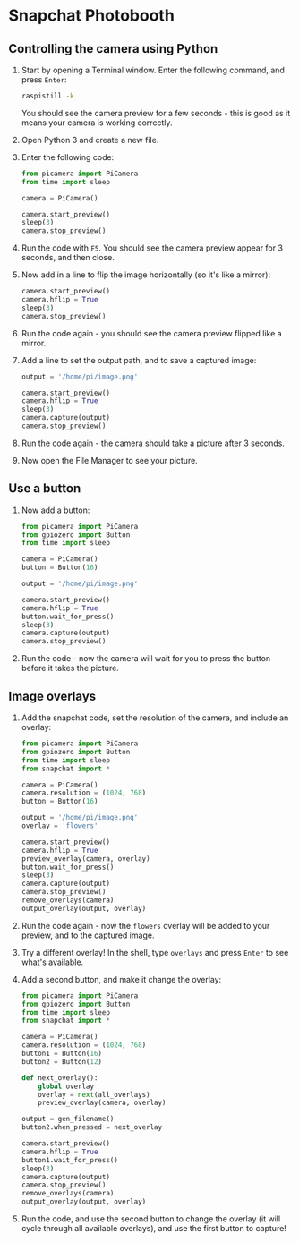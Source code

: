 # Snapchat Photobooth

## Controlling the camera using Python

1. Start by opening a Terminal window. Enter the following command, and press `Enter`:

    ```bash
    raspistill -k
    ```

    You should see the camera preview for a few seconds - this is good as it means your camera is working correctly.

1. Open Python 3 and create a new file.

1. Enter the following code:

    ```python
    from picamera import PiCamera
    from time import sleep

    camera = PiCamera()

    camera.start_preview()
    sleep(3)
    camera.stop_preview()
    ```

1. Run the code with `F5`. You should see the camera preview appear for 3 seconds, and then close.

1. Now add in a line to flip the image horizontally (so it's like a mirror):

    ```python
    camera.start_preview()
    camera.hflip = True
    sleep(3)
    camera.stop_preview()
    ```

1. Run the code again - you should see the camera preview flipped like a mirror.

1. Add a line to set the output path, and to save a captured image:

    ```python
    output = '/home/pi/image.png'

    camera.start_preview()
    camera.hflip = True
    sleep(3)
    camera.capture(output)
    camera.stop_preview()
    ```

1. Run the code again - the camera should take a picture after 3 seconds.

1. Now open the File Manager to see your picture.

## Use a button

1. Now add a button:

    ```python
    from picamera import PiCamera
    from gpiozero import Button
    from time import sleep

    camera = PiCamera()
    button = Button(16)

    output = '/home/pi/image.png'

    camera.start_preview()
    camera.hflip = True
    button.wait_for_press()
    sleep(3)
    camera.capture(output)
    camera.stop_preview()
    ```

1. Run the code - now the camera will wait for you to press the button before it takes the picture.

## Image overlays

1. Add the snapchat code, set the resolution of the camera, and include an overlay:

    ```python
    from picamera import PiCamera
    from gpiozero import Button
    from time import sleep
    from snapchat import *

    camera = PiCamera()
    camera.resolution = (1024, 768)
    button = Button(16)

    output = '/home/pi/image.png'
    overlay = 'flowers'

    camera.start_preview()
    camera.hflip = True
    preview_overlay(camera, overlay)
    button.wait_for_press()
    sleep(3)
    camera.capture(output)
    camera.stop_preview()
    remove_overlays(camera)
    output_overlay(output, overlay)
    ```

1. Run the code again - now the `flowers` overlay will be added to your preview, and to the captured image.

1. Try a different overlay! In the shell, type `overlays` and press `Enter` to see what's available.

1. Add a second button, and make it change the overlay:

    ```python
	from picamera import PiCamera
	from gpiozero import Button
	from time import sleep
	from snapchat import *

	camera = PiCamera()
	camera.resolution = (1024, 768)
	button1 = Button(16)
	button2 = Button(12)

	def next_overlay():
		global overlay
		overlay = next(all_overlays)
		preview_overlay(camera, overlay)

	output = gen_filename()
	button2.when_pressed = next_overlay

	camera.start_preview()
	camera.hflip = True
	button1.wait_for_press()
	sleep(3)
	camera.capture(output)
	camera.stop_preview()
	remove_overlays(camera)
	output_overlay(output, overlay)
    ```

1. Run the code, and use the second button to change the overlay (it will cycle through all available overlays), and use the first button to capture!
